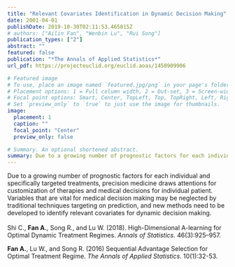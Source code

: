 ```yaml
---
title: "Relevant Covariates Identification in Dynamic Decision Making"
date: 2001-04-01
publishDate: 2019-10-30T02:11:53.465815Z
# authors: ["Ailin Fan", "Wenbin Lu", "Rui Song"]
publication_types: ["2"]
abstract: ""
featured: false
publication: "*The Annals of Applied Statistics*"
url_pdf: https://projecteuclid.org/euclid.aoas/1458909906

# Featured image
# To use, place an image named `featured.jpg/png` in your page's folder.
# Placement options: 1 = Full column width, 2 = Out-set, 3 = Screen-width
# Focal point options: Smart, Center, TopLeft, Top, TopRight, Left, Right, BottomLeft, Bottom, BottomRight
# Set `preview_only` to `true` to just use the image for thumbnails.
image:
  placement: 1
  caption: ""
  focal_point: "Center"
  preview_only: false

# Summary. An optional shortened abstract.
summary: Due to a growing number of prognostic factors for each individual and specifically targeted treatments, precision medicine draws attentions for customization of therapies and medical decisions for individual patient. Variables that are vital for medical decision making may be neglected by traditional techniques targeting on prediction, and new methods need to be developed to identify relevant covariates for dynamic decision making. <br/><br/>Shi C., Fan A., Song R., and Lu W. (2018). High-Dimensional A-learning for Optimal Dynamic Treatment Regimes. Annals of Statistics. 46(3):925–957. <br> Fan A., Lu W., and Song R. (2016) Sequential Advantage Selection for Optimal Treatment Regime. The Annals of Applied Statistics. 10(1):32-53.
---
```


Due to a growing number of prognostic factors for each individual and specifically targeted treatments, precision medicine draws attentions for customization of therapies and medical decisions for individual patient. Variables that are vital for medical decision making may be neglected by traditional techniques targeting on prediction, and new methods need to be developed to identify relevant covariates for dynamic decision making.
<br/><br/>
Shi C., **Fan A.**, Song R., and Lu W. (2018). High-Dimensional A-learning for Optimal Dynamic Treatment Regimes. *Annals of Statistics.* 46(3):925–957.

**Fan A.**, Lu W., and Song R. (2016) Sequential Advantage Selection for Optimal Treatment Regime.
*The Annals of Applied Statistics.* 10(1):32-53.